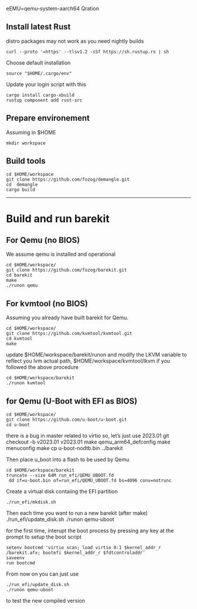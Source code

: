 eEMU=qemu-system-aarch64
Qration

## Install latest Rust
distro packages may not work as you need nightly builds

    curl --proto '=https' --tlsv1.2 -sSf https://sh.rustup.rs | sh
Choose default installation

    source "$HOME/.cargo/env"
	
Update your login script  with this

    cargo install cargo-xbuild
    rustup component add rust-src

## Prepare environement
Assuming in $HOME

    mkdir workspace 
	
## Build tools

    cd $HOME/workspace
    git clone https://github.com/fozog/demangle.git
    cd  demangle
    cargo build

------------
# Build and run barekit

## For Qemu (no BIOS)

We assume qemu is installed and operational

    cd $HOME/workspace/
    git clone https://github.com/fozog/barekit.git 
    cd barekit
    make
    ./runon qemu

## For kvmtool (no BIOS)
Assuming you already have built barekit for Qemu.

    cd $HOME/workspace/
    git clone https://github.com/kvmtool/kvmtool.git 
    cd kvmtool
    make
	

update $HOME/workspace/barekit/runon and modify the LKVM variable to reflect you lvm actual path, $HOME/workspace/kvmtool/lkvm if you followed the above procedure

    cd $HOME/workspace/barekit
    ./runon kvmtool

## for Qemu (U-Boot with EFI as BIOS)

	cd $HOME/workspace/
	git clone https://github.com/u-boot/u-boot.git 
	cd u-boot
there is a bug in master related to virtio so, let’s just use 2023.01
	git checkout -b v2023.01 v2023.01
	make qemu_arm64_defconfig
	make menuconfig
	make
	cp u-boot-nodtb.bin ../barekit

Then place u_boot into a flash to be used by Qemu

	cd $HOME/workspace/barekit
	truncate --size 64M run_efi/QEMU_UBOOT.fd
	 dd if=u-boot.bin of=run_efi/QEMU_UBOOT.fd bs=4096 conv=notrunc

Create a virtual disk contaiing the EFI partition

	./run_efi/mkdisk.sh 

Then each time you want to run a new barekit (after make)
	./run_efi/update_disk.sh
	./runon qemu-uboot

for the first time, interupt the boot process by pressing any key at the prompt to setup the boot script

	setenv bootcmd 'virtio scan; load virtio 0:1 $kernel_addr_r /barekit.afx; bootefi $kernel_addr_r $fdtcontroladdr'
	saveenv
	run bootcmd

From now on you can just use

	./run_efi/update_disk.sh
	./runon qemu-uboot

to test the new compiled version

